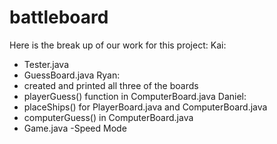 # battleboard
Here is the break up of our work for this project:
Kai:
- Tester.java
- GuessBoard.java
Ryan: 
- created and printed all three of the boards
- playerGuess() function in ComputerBoard.java
Daniel: 
- placeShips() for PlayerBoard.java and ComputerBoard.java
- computerGuess() in ComputerBoard.java
- Game.java
 -Speed Mode
